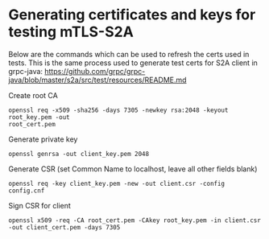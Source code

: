 # Generating certificates and keys for testing mTLS-S2A
Below are the commands which can be used to refresh the certs used in tests. This is the same process
used to generate test certs for S2A client in grpc-java: https://github.com/grpc/grpc-java/blob/master/s2a/src/test/resources/README.md

Create root CA

```
openssl req -x509 -sha256 -days 7305 -newkey rsa:2048 -keyout root_key.pem -out
root_cert.pem
```

Generate private key

```
openssl genrsa -out client_key.pem 2048
```

Generate CSR (set Common Name to localhost, leave all
other fields blank)

```
openssl req -key client_key.pem -new -out client.csr -config config.cnf
```

Sign CSR for client

```
openssl x509 -req -CA root_cert.pem -CAkey root_key.pem -in client.csr -out client_cert.pem -days 7305
```
